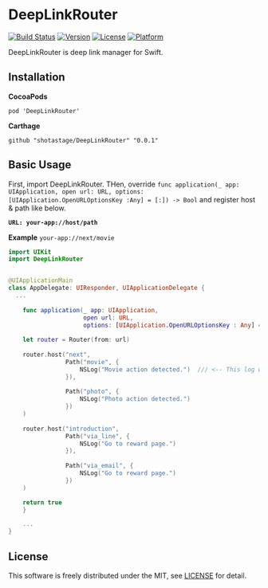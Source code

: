 # DeepLinkRouter

[![Build Status](https://travis-ci.org/shotastage/DeepLinkRouter.svg?branch=master)](https://travis-ci.org/shotastage/DeepLinkRouter)
[![Version](https://img.shields.io/cocoapods/v/DeepLinkRouter.svg?style=flat)](http://cocoapods.org/pods/DeepLinkRouter)
[![License](https://img.shields.io/cocoapods/l/DeepLinkRouter.svg?style=flat)](http://cocoapods.org/pods/DeepLinkRouter)
[![Platform](https://img.shields.io/cocoapods/p/DeepLinkRouter.svg?style=flat)](http://cocoapods.org/pods/DeepLinkRouter)

DeepLinkRouter is deep link manager for Swift.


## Installation

**CocoaPods**

```
pod 'DeepLinkRouter'
```


**Carthage**

```
github "shotastage/DeepLinkRouter" "0.0.1"
```


## Basic Usage

First, import DeepLinkRouter.
THen, override `func application(_ app: UIApplication, open url: URL, options: [UIApplication.OpenURLOptionsKey :Any] = [:]) -> Bool` and register host & path like below.


**`URL: your-app://host/path`**

**Example**
`your-app://next/movie`


```swift
import UIKit
import DeepLinkRouter


@UIApplicationMain
class AppDelegate: UIResponder, UIApplicationDelegate {
  ...
	
	func application(_ app: UIApplication,
                     open url: URL,
                     options: [UIApplication.OpenURLOptionsKey : Any] = [:]) -> Bool {
                       
    let router = Router(from: url)
  
    router.host("next",
                Path("movie", {
                    NSLog("Movie action detected.")  /// <-- This log will be displayed.
                }),
      
                Path("photo", {
                    NSLog("Photo action detected.")
                })
    )
     
    router.host("introduction",
                Path("via_line", {
                    NSLog("Go to reward page.")
                }),
      
                Path("via_email", {
                    NSLog("Go to reward page.")
                })
    )

    return true
	}

	...
}
```


## License

This software is freely distributed under the MIT, see [LICENSE](./LICENSE) for detail.
